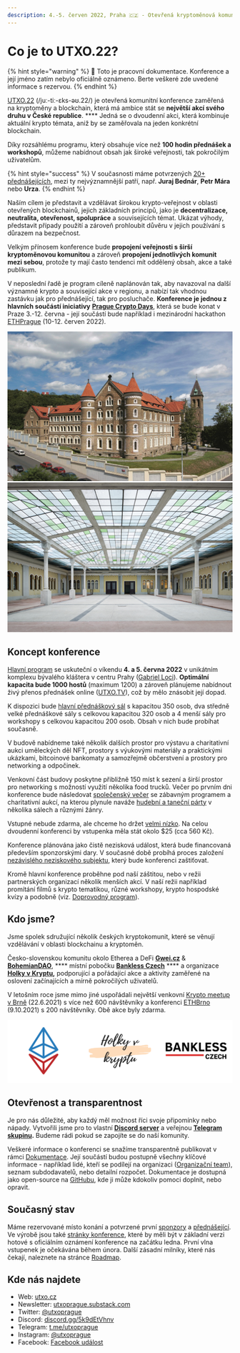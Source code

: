 ```yaml
---
description: 4.-5. červen 2022, Praha 🇨🇿 - Otevřená kryptoměnová komunitní konference
---
```


# Co je to UTXO.22?

{% hint style="warning" %}
🚧 Toto je pracovní dokumentace. Konference a její jméno zatím nebylo oficiálně oznámeno. Berte veškeré zde uvedené informace s rezervou.
{% endhint %}

[UTXO.22](http://utxo.cz) (/juː-tiː-ɛks-əʊ.22/) je otevřená komunitní konference zaměřená na kryptoměny a blockchain, která má ambice stát se **největší akcí svého druhu v České republice**. **** Jedná se o dvoudenní akci, která kombinuje aktuální krypto témata, aniž by se zaměřovala na jeden konkrétní blockchain.

Díky rozsáhlému programu, který obsahuje více než **100 hodin přednášek a workshopů**, můžeme nabídnout obsah jak široké veřejnosti, tak pokročilým uživatelům.

{% hint style="success" %}
V současnosti máme potvrzených [20+ přednášejících](prednasejici.md), mezi ty nejvýznamnější patří, např. **Juraj Bednár**, **Petr Mára** nebo **Urza**.
{% endhint %}

Naším cílem je představit a vzdělávat širokou krypto-veřejnost v oblasti otevřených blockchainů, jejich základních principů, jako je **decentralizace, neutralita, otevřenost, spolupráce** a souvisejících témat. Ukázat výhody, představit případy použití a zároveň prohloubit důvěru v jejich používání s důrazem na bezpečnost.

Velkým přínosem konference bude **propojení veřejnosti s širší kryptoměnovou komunitou** a zároveň **propojení jednotlivých komunit mezi sebou**, protože ty mají často tendenci mít oddělený obsah, akce a také publikum.

V neposlední řadě je program cíleně naplánován tak, aby navazoval na další významné krypto a související akce v regionu, a nabízí tak vhodnou zastávku jak pro přednášející, tak pro posluchače. **Konference je jednou z hlavních součástí iniciativy** [**Prague Crypto Days**](crypto-days/prague-crypto-days-22.md), která se bude konat v Praze 3.-12. června - její součástí bude například i mezinárodní hackathon [ETHPrague](https://ethprague.com) (10-12. červen 2022).

![Gabriel Loci - místo konání konference](.gitbook/assets/gabriel-loci-outside.jpeg) ![Rajská zahrada - hlavní přednáškový sál](.gitbook/assets/gabriel-loci-rajska-zahrada.jpeg)

## Koncept konference

[Hlavní program](hlavni-program.md) se uskuteční o víkendu **4. a 5. června 2022** v unikátním komplexu bývalého kláštera v centru Prahy ([Gabriel Loci](misto-konani/)). **Optimální kapacita bude 1000 hostů** (maximum 1200) a zároveň plánujeme nabídnout živý přenos přednášek online ([UTXO.TV](utxo.tv-livestream.md)), což by mělo znásobit její dopad.

K dispozici bude [hlavní přednáškový sál](misto-konani/prehled-salu/rajska-zahrada.md) s kapacitou 350 osob, dva středně velké přednáškové sály s celkovou kapacitou 320 osob a 4 menší sály pro workshopy s celkovou kapacitou 200 osob. Obsah v nich bude probíhat současně.&#x20;

V budově nabídneme také několik dalších prostor pro výstavu a charitativní aukci uměleckých děl NFT, prostory s výukovými materiály a praktickými ukázkami, bitcoinové bankomaty a samozřejmě občerstvení a prostory pro networking a odpočinek.

Venkovní část budovy poskytne přibližně 150 míst k sezení a širší prostor pro networking s možností využití několika food trucků. Večer po prvním dni konference bude následovat [společenský večer](doprovodny-program/kulturni-vecer.md) se zábavným programem a charitativní aukcí, na kterou plynule naváže [hudební a taneční párty](doprovodny-program/utxo.party.md) v několika sálech a různými žánry.

Vstupné nebude zdarma, ale chceme ho držet [velmi nízko](navstevnici/vstupenky.md#distribucni-faze). Na celou dvoudenní konferenci by vstupenka měla stát okolo $25 (cca 560 Kč).

Konference plánována jako čistě nezisková událost, která bude financovaná především sponzorskými dary. V současné době probíhá proces založení [nezávislého neziskového subjektu](organizacni-team/legalni-entita.md), který bude konferenci zaštiťovat.

Kromě hlavní konference proběhne pod naší záštitou, nebo v režii partnerských organizací několik menších akcí. V naší režii například promítání filmů s krypto tematikou, různé workshopy, krypto hospodské kvízy a podobně (viz. [Doprovodný program](doprovodny-program/)).

## Kdo jsme?

Jsme spolek sdružující několik českých kryptokomunit, které se věnují vzdělávání v oblasti blockchainu a kryptoměn.

Česko-slovenskou komunitu okolo Etherea a DeFi [**Gwei.cz**](https://gwei.cz) & [**BohemianDAO**](http://bohemiandao.cz), **** místní pobočku [**Bankless Czech**](https://bankless.cz) **** a organizace [**Holky v Kryptu**](https://holkyvkryptu.cz)**,** podporující a pořádající akce a aktivity zaměřené na oslovení začínajících a mírně pokročilých uživatelů.

V letošním roce jsme mimo jiné uspořádali největší venkovní [Krypto meetup v Brně](https://www.facebook.com/events/moravsk%C3%A9-n%C3%A1m%C4%9Bst%C3%AD-602-00-brno-%C4%8Desk%C3%A1-republika/krypto-meetup-v-brn%C4%9B/735915783871565/) (22.6.2021) s více než 600 návštěvníky a konferenci [ETHBrno](https://ethbrno.gwei.cz/predchozi-rocniky/2021) (9.10.2021) s 200 návštěvníky. Obě akce byly zdarma.

![](.gitbook/assets/trilogo.png)

## Otevřenost a transparentnost

Je pro nás důležité, aby každý měl možnost říci svoje připomínky nebo nápady. Vytvořili jsme pro to vlastní [**Discord server**](https://discord.gg/5k9dEtVhnv) a veřejnou [**Telegram skupinu**](https://t.me/utxoprague)**.** Budeme rádi pokud se zapojíte se do naší komunity.

Veškeré informace o konferenci se snažíme transparentně publikovat v rámci [Dokumentace](https://app.gitbook.com/o/-MX51JfmlnAQkYbTRI4J/s/ksSw74pkYApxPGDhzkzg/). Její součástí budou postupně všechny klíčové informace - například lidé, kteří se podílejí na organizaci ([Organizační team](organizacni-team/)), seznam subdodavatelů, nebo detailní rozpočet. Dokumentace je dostupná jako open-source na [GitHubu](https://github.com/gweicz/utxo22-docs), kde ji může kdokoliv pomoci doplnit, nebo opravit.

## Současný stav

Máme rezervované místo konání a potvrzené první [sponzory](sponzori.md) a [přednášející](prednasejici.md). Ve výrobě jsou také  [stránky konference](propagace/webove-stranky.md), které by měli být v základní verzi hotové s oficiálním oznámení konference na začátku ledna. První vlna vstupenek je očekávána během února. Další zásadní milníky, které nás čekají, naleznete na stránce [Roadmap](roadmap.md).

## Kde nás najdete

* Web: [utxo.cz](https://utxo.cz)
* Newsletter: [utxoprague.substack.com](https://utxoprague.substack.com)
* Twitter: [@utxoprague](https://twitter.com/utxoprague)
* Discord: [discord.gg/5k9dEtVhnv](https://discord.gg/5k9dEtVhnv)
* Telegram: [t.me/utxoprague](https://t.me/utxoprague)
* Instagram: [@utxoprague](https://instagram.com/utxoprague)
* Facebook: [Facebook událost](https://www.facebook.com/events/276727151106692)
